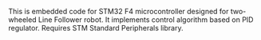 This is embedded code for STM32 F4 microcontroller designed for two-wheeled Line Follower robot.
It implements control algorithm based on PID regulator.
Requires STM Standard Peripherals library.